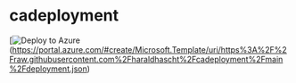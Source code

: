 # cadeployment

[![Deploy to Azure](https://aka.ms/deploytoazurebutton)(https://portal.azure.com/#create/Microsoft.Template/uri/https%3A%2F%2Fraw.githubusercontent.com%2Fharaldhascht%2Fcadeployment%2Fmain%2Fdeployment.json)
